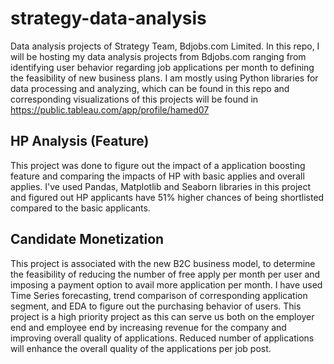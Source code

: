 # strategy-data-analysis
Data analysis projects of Strategy Team, Bdjobs.com Limited. In this repo, I will be hosting my data analysis projects from Bdjobs.com ranging from identifying user behavior regarding job applications per month to defining the feasibility of new business plans. I am mostly using Python libraries for data processing and analyzing, which can be found in this repo and corresponding visualizations of this projects will be found in https://public.tableau.com/app/profile/hamed07

## HP Analysis (Feature)
This project was done to figure out the impact of a application boosting feature and comparing the impacts of HP with basic applies and overall applies. I've used Pandas, Matplotlib and Seaborn libraries in this project and figured out HP applicants have 51% higher chances of being shortlisted compared to the basic applicants.

## Candidate Monetization
This project is associated with the new B2C business model, to determine the feasibility of reducing the number of free apply per month per user and imposing a payment option to avail more application per month. I have used Time Series forecasting, trend comparison of corresponding application segment, and EDA to figure out the purchasing behavior of users. This project is a high priority project as this can serve us both on the employer end and employee end by increasing revenue for the company and improving overall quality of applications. Reduced number of applications will enhance the overall quality of the applications per job post. 
